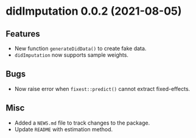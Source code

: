 # didImputation 0.0.2 (2021-08-05)

## Features

* New function `generateDidData()` to create fake data.
* `didImputation` now supports sample weights.

## Bugs

* Now raise error when `fixest::predict()` cannot extract fixed-effects.

## Misc

* Added a `NEWS.md` file to track changes to the package.
* Update `README` with estimation method.
